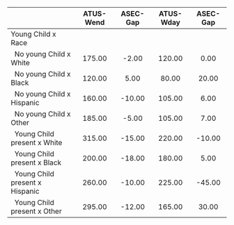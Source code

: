 
|                      |    ATUS-Wend |     ASEC-Gap |    ATUS-Wday |     ASEC-Gap |
| -------------------- | :----------: | :----------: | :----------: | :----------: |
| Young Child x Race   |              |              |              |              |
| &nbsp;&nbsp;No young Child x White |       175.00 |        -2.00 |       120.00 |         0.00 |
| &nbsp;&nbsp;No young Child x Black |       120.00 |         5.00 |        80.00 |        20.00 |
| &nbsp;&nbsp;No young Child x Hispanic |       160.00 |       -10.00 |       105.00 |         6.00 |
| &nbsp;&nbsp;No young Child x Other |       185.00 |        -5.00 |       105.00 |         7.00 |
| &nbsp;&nbsp;Young Child present x White |       315.00 |       -15.00 |       220.00 |       -10.00 |
| &nbsp;&nbsp;Young Child present x Black |       200.00 |       -18.00 |       180.00 |         5.00 |
| &nbsp;&nbsp;Young Child present x Hispanic |       260.00 |       -10.00 |       225.00 |       -45.00 |
| &nbsp;&nbsp;Young Child present x Other |       295.00 |       -12.00 |       165.00 |        30.00 |


